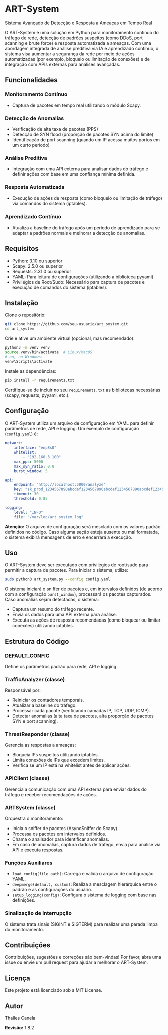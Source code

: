 # ART-System

Sistema Avançado de Detecção e Resposta a Ameaças em Tempo Real

O ART-System é uma solução em Python para monitoramento contínuo do tráfego de rede, detecção de padrões suspeitos (como DDoS, port scanning e brute force) e resposta automatizada a ameaças. Com uma abordagem integrada de análise preditiva via IA e aprendizado contínuo, o sistema visa aumentar a segurança da rede por meio de ações automatizadas (por exemplo, bloqueio ou limitação de conexões) e de integração com APIs externas para análises avançadas.

## Funcionalidades

### Monitoramento Contínuo
- Captura de pacotes em tempo real utilizando o módulo Scapy.

### Detecção de Anomalias
- Verificação de alta taxa de pacotes (PPS)
- Detecção de SYN flood (proporção de pacotes SYN acima do limite)
- Identificação de port scanning (quando um IP acessa muitos portos em um curto período)

### Análise Preditiva
- Integração com uma API externa para analisar dados do tráfego e definir ações com base em uma confiança mínima definida.

### Resposta Automatizada
- Execução de ações de resposta (como bloqueio ou limitação de tráfego) via comandos do sistema (iptables).

### Aprendizado Contínuo
- Atualiza a baseline do tráfego após um período de aprendizado para se adaptar a padrões normais e melhorar a detecção de anomalias.

## Requisitos
- Python: 3.10 ou superior
- Scapy: 2.5.0 ou superior
- Requests: 2.31.0 ou superior
- YAML: Para leitura de configurações (utilizando a biblioteca pyyaml)
- Privilégios de Root/Sudo: Necessário para captura de pacotes e execução de comandos do sistema (iptables).

## Instalação

Clone o repositório:
```bash
git clone https://github.com/seu-usuario/art_system.git
cd art_system
```

Crie e ative um ambiente virtual (opcional, mas recomendado):
```bash
python3 -m venv venv
source venv/bin/activate  # Linux/MacOS
# ou, no Windows:
venv\Scripts\activate
```

Instale as dependências:
```bash
pip install -r requirements.txt
```

Certifique-se de incluir no seu `requirements.txt` as bibliotecas necessárias (scapy, requests, pyyaml, etc.).

## Configuração

O ART-System utiliza um arquivo de configuração em YAML para definir parâmetros de rede, API e logging. Um exemplo de configuração (`config.yaml`) é:
```yaml
network:
    interface: "enp8s0"
    whitelist:
        - "192.168.3.100"
    max_pps: 5000
    max_syn_ratio: 0.8
    burst_window: 5

api:
    endpoint: "http://localhost:5000/analyze"
    key: "sk_prod_1234567890abcdef1234567890abcdef1234567890abcdef1234567890abcdef"
    timeout: 30
    threshold: 0.85

logging:
    level: "INFO"
    file: "/var/log/art_system.log"
```

**Atenção:** O arquivo de configuração será mesclado com os valores padrão definidos no código. Caso alguma seção esteja ausente ou mal formatada, o sistema exibirá mensagens de erro e encerrará a execução.

## Uso

O ART-System deve ser executado com privilégios de root/sudo para permitir a captura de pacotes. Para iniciar o sistema, utilize:
```bash
sudo python3 art_system.py --config config.yaml
```

O sistema iniciará o sniffer de pacotes e, em intervalos definidos (de acordo com a configuração `burst_window`), processará os pacotes capturados. Caso anomalias sejam detectadas, o sistema:
- Captura um resumo do tráfego recente.
- Envia os dados para uma API externa para análise.
- Executa as ações de resposta recomendadas (como bloquear ou limitar conexões) utilizando iptables.

## Estrutura do Código

### DEFAULT_CONFIG
Define os parâmetros padrão para rede, API e logging.

### TrafficAnalyzer (classe)
Responsável por:
- Reiniciar os contadores temporais.
- Atualizar a baseline do tráfego.
- Processar cada pacote (verificando camadas IP, TCP, UDP, ICMP).
- Detectar anomalias (alta taxa de pacotes, alta proporção de pacotes SYN e port scanning).

### ThreatResponder (classe)
Gerencia as respostas a ameaças:
- Bloqueia IPs suspeitos utilizando iptables.
- Limita conexões de IPs que excedem limites.
- Verifica se um IP está na whitelist antes de aplicar ações.

### APIClient (classe)
Gerencia a comunicação com uma API externa para enviar dados do tráfego e receber recomendações de ações.

### ARTSystem (classe)
Orquestra o monitoramento:
- Inicia o sniffer de pacotes (AsyncSniffer do Scapy).
- Processa os pacotes em intervalos definidos.
- Chama o analisador para identificar anomalias.
- Em caso de anomalias, captura dados de tráfego, envia para análise via API e executa respostas.

### Funções Auxiliares
- `load_config(file_path)`: Carrega e valida o arquivo de configuração YAML.
- `deepmerge(default, custom)`: Realiza a mesclagem hierárquica entre o padrão e as configurações do usuário.
- `setup_logging(config)`: Configura o sistema de logging com base nas definições.

### Sinalização de Interrupção
O sistema trata sinais (SIGINT e SIGTERM) para realizar uma parada limpa do monitoramento.

## Contribuições

Contribuições, sugestões e correções são bem-vindas! Por favor, abra uma issue ou envie um pull request para ajudar a melhorar o ART-System.

## Licença

Este projeto está licenciado sob a MIT License.

## Autor

Thalles Canela

**Revisão:** 1.8.2